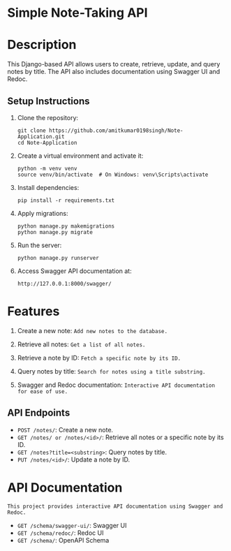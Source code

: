 # Simple Note-Taking API

# Description
This Django-based API allows users to create, retrieve, update, and query notes by title. The API also includes documentation using Swagger UI and Redoc.


## Setup Instructions

1. Clone the repository:
    ```
    git clone https://github.com/amitkumar0198singh/Note-Application.git
    cd Note-Application
    ```

2. Create a virtual environment and activate it:
    ```
    python -m venv venv
    source venv/bin/activate  # On Windows: venv\Scripts\activate
    ```

3. Install dependencies:
    ```
    pip install -r requirements.txt
    ```

4. Apply migrations:
    ```
    python manage.py makemigrations
    python manage.py migrate
    ```

5. Run the server:
    ```
    python manage.py runserver
    ```

6. Access Swagger API documentation at:
    ```
    http://127.0.0.1:8000/swagger/
    ```


# Features

1. Create a new note: `Add new notes to the database.`

2. Retrieve all notes: `Get a list of all notes.`

3. Retrieve a note by ID: `Fetch a specific note by its ID.`

4. Query notes by title: `Search for notes using a title substring.`

5. Swagger and Redoc documentation: `Interactive API documentation for ease of use.`


## API Endpoints

- `POST /notes/`: Create a new note.
- `GET /notes/ or /notes/<id>/`: Retrieve all notes or a specific note by its ID.
- `GET /notes?title=<substring>`: Query notes by title.
- `PUT /notes/<id>/`: Update a note by ID.




# API Documentation
```
This project provides interactive API documentation using Swagger and Redoc.
```

- `GET /schema/swagger-ui/`: Swagger UI
- `GET /schema/redoc/`: Redoc UI
- `GET /schema/`: OpenAPI Schema